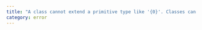 ```yaml
---
title: "A class cannot extend a primitive type like '{0}'. Classes can only extend constructable values."
category: error
---
```

